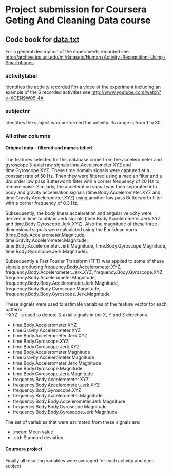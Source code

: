 # Project submission for Coursera Geting And Cleaning Data course

## Code book for [data.txt](https://s3.amazonaws.com/coursera-uploads/user-de7c826a7dcbf3761f72cca1/973499/asst-3/78362770cecd11e4ac39d73161853c99.txt)

For a general description of the experiments recorded see http://archive.ics.uci.edu/ml/datasets/Human+Activity+Recognition+Using+Smartphones  

### activitylabel

Identifies the activity recorded
For a video of the experiment including an example of the 6 recorded activities see http://www.youtube.com/watch?v=XOEN9W05_4A

### subjectnr

Identifies the subject who performed the activity. Its range is from 1 to 30

### All other columns

#### Original data - filtered and names tidied

The features selected for this database come from the accelerometer and gyroscope 3-axial raw signals time.Accelerometer.XYZ and time.Gyroscope.XYZ. These time domain signals were captured at a constant rate of 50 Hz. Then they were filtered using a median filter and a 3rd order low pass Butterworth filter with a corner frequency of 20 Hz to remove noise. Similarly, the acceleration signal was then separated into body and gravity acceleration signals (time.Body.Accelerometer.XYZ and time.Gravity.Accelerometer.XYZ) using another low pass Butterworth filter with a corner frequency of 0.3 Hz. 

Subsequently, the body linear acceleration and angular velocity were derived in time to obtain Jerk signals (time.Body.Accelerometer.Jerk.XYZ and time.Body.Gyroscope.Jerk.XYZ). Also the magnitude of these three-dimensional signals were calculated using the Euclidean norm (time.Body.Accelerometer.Magnitude, time.Gravity.Accelerometer.Magnitude, time.Body.Accelerometer.Jerk.Magnitude, time.Body.Gyroscope.Magnitude, time.Body.Gyroscope.Jerk.Magnitude). 

Subsequently a Fast Fourier Transform (FFT) was applied to some of these signals producing frequency.Body.Accelerometer.XYZ, frequency.Body.Accelerometer.Jerk.XYZ, frequency.Body.Gyroscope.XYZ, frequency.Body.Accelerometer.Magnitude, frequency.Body.Body.Accelerometer.Jerk.Magnitude, frequency.Body.Body.Gyroscope.Magnitude, frequency.Body.Body.Gyroscope.Jerk.Magnitude

These signals were used to estimate variables of the feature vector for each pattern:  
'-XYZ' is used to denote 3-axial signals in the X, Y and Z directions.

* time.Body.Accelerometer.XYZ
* time.Gravity.Accelerometer.XYZ
* time.Body.Accelerometer.Jerk.XYZ
* time.Body.Gyroscope.XYZ
* time.Body.Gyroscope.Jerk.XYZ
* time.Body.Accelerometer.Magnitude
* time.Gravity.Accelerometer.Magnitude
* time.Body.Accelerometer.Jerk.Magnitude
* time.Body.Gyroscope.Magnitude
* time.Body.Gyroscope.Jerk.Magnitude
* frequency.Body.Accelerometer.XYZ
* frequency.Body.Accelerometer.Jerk.XYZ
* frequency.Body.Gyroscope.XYZ
* frequency.Body.Accelerometer.Magnitude
* frequency.Body.Body.Accelerometer.Jerk.Magnitude
* frequency.Body.Body.Gyroscope.Magnitude
* frequency.Body.Body.Gyroscope.Jerk.Magnitude

The set of variables that were estimated from these signals are: 

* .mean: Mean value
* .std: Standard deviation

#### Coursera project

Finally all resulting variables were averaged for each activity and each subject
